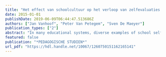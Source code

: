 ```yaml
---
title: "Het effect van schoolcultuur op het verloop van zelfevaluaties: een padmodel vanuit lerarenperspectief"
date: 2015-01-01
publishDate: 2019-06-09T06:44:47.513686Z
authors: ["Jan Vanhoof", "Peter Van Petegem", "Sven De Maeyer"]
publication_types: ["2"]
abstract: "In many educational systems, diverse examples of school self-evaluation procedures entered the quality control system. Such school self-evaluations confront schools in different ways with specific challenges. Besides policy related aspects also a number of research-oriented aspects are expected to impact the quality of school self-evaluation processes. This study firstly maps the extent to which school self-evaluations meet policy and research-based requirements according to teachers. Secondly, it considers whether differences in the course of self-evaluations can be explained by characteristics of school culture. Based on an online survey with 1,500 teachers a path model that addresses these questions is tested. The results show that teachers are only moderately positive about the self-evaluation processes in their school and that cultural characteristics determine the proper conduct of the self-evaluation, but only to a minor extent."
featured: false
publication: "*PEDAGOGISCHE STUDIEN*"
url_pdf: "https://hdl.handle.net/10067/1260750151162165141"
---
```


